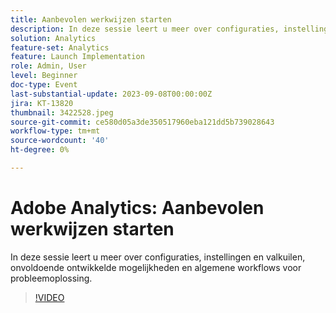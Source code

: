 ```yaml
---
title: Aanbevolen werkwijzen starten
description: In deze sessie leert u meer over configuraties, instellingen en valkuilen, onvoldoende ontwikkelde mogelijkheden en algemene workflows voor probleemoplossing.
solution: Analytics
feature-set: Analytics
feature: Launch Implementation
role: Admin, User
level: Beginner
doc-type: Event
last-substantial-update: 2023-09-08T00:00:00Z
jira: KT-13820
thumbnail: 3422528.jpeg
source-git-commit: ce580d05a3de350517960eba121dd5b739028643
workflow-type: tm+mt
source-wordcount: '40'
ht-degree: 0%

---
```



# Adobe Analytics: Aanbevolen werkwijzen starten

In deze sessie leert u meer over configuraties, instellingen en valkuilen, onvoldoende ontwikkelde mogelijkheden en algemene workflows voor probleemoplossing.

>[!VIDEO](https://video.tv.adobe.com/v/3422528/?learn=on)
